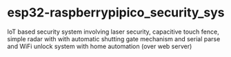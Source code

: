 # esp32-raspberrypipico_security_sys
 IoT based security system involving laser security, capacitive touch fence, simple radar with with automatic shutting gate mechanism and serial parse and WiFi unlock system with home automation (over web server)
